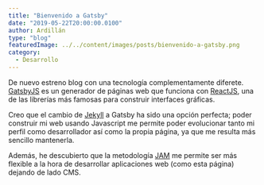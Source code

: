 ```yaml
---
title: "Bienvenido a Gatsby"
date: "2019-05-22T20:00:00.0100"
author: Ardillán
type: "blog"
featuredImage: ../../content/images/posts/bienvenido-a-gatsby.png
category:
  - Desarrollo
---
```


De nuevo estreno blog con una tecnología complementamente diferete. [GatsbyJS](https://www.gatsbyjs.org/) es un generador de páginas web que funciona con [ReactJS](https://reactjs.org/), una de las librerías más famosas para construir interfaces gráficas.

Creo que el cambio de [Jekyll](/blog/bienvenido-a-jekyll/) a Gatsby ha sido una opción perfecta; poder construir mi web usando Javascript me permite poder evolucionar tanto mi perfil como desarrollador así como la propia página, ya que me resulta más sencillo mantenerla.

Además, he descubierto que la metodología [JAM](https://jamstack.org/) me permite ser más flexible a la hora de desarrollar aplicaciones web (como esta página) dejando de lado CMS.
